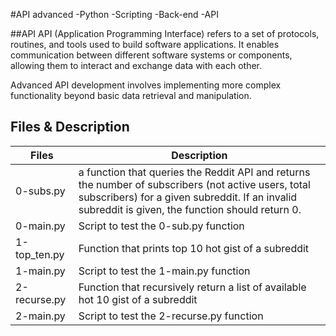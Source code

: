 #API advanced
-Python
-Scripting
-Back-end
-API

##API
API (Application Programming Interface) refers to a set of protocols, routines, and tools used to build software applications. It enables communication between different software systems or components, allowing them to interact and exchange data with each other.

Advanced API development involves implementing more complex functionality beyond basic data retrieval and manipulation.

## Files & Description

| Files | Description                                                                     |
| ---------------------- | ------------------------------------------------------------------------------- |
| 0-subs.py              |  a function that queries the Reddit API and returns the number of subscribers (not active users, total subscribers) for a given subreddit. If an invalid subreddit is given, the function should return 0.                         |
| 0-main.py              | Script to test the 0-sub.py function                                            |
| 1-top_ten.py           | Function that prints top 10 hot gist of a subreddit                             |
| 1-main.py              | Script to test the 1-main.py function                                           |
| 2-recurse.py           | Function that recursively return a list of available hot 10 gist of a subreddit |
| 2-main.py              | Script to test the 2-recurse.py function                                        |

